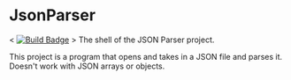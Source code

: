# JsonParser
&lt; [![Build Badge](https://github.com/CarterRock49/Json_Parser/actions/workflows/msbuild.yml/badge.svg)](https://github.com/CarterRock49/Json_Parser/actions/workflows/msbuild.yml/badge.svg) &gt;
The shell of the JSON Parser project.

This project is a program that opens and takes in a JSON file and parses it. Doesn't work with JSON arrays or objects.

